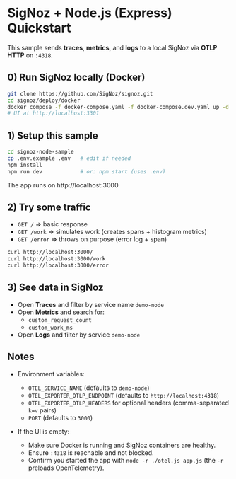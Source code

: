 # SigNoz + Node.js (Express) Quickstart

This sample sends **traces**, **metrics**, and **logs** to a local SigNoz via **OTLP HTTP** on `:4318`.

## 0) Run SigNoz locally (Docker)

```bash
git clone https://github.com/SigNoz/signoz.git
cd signoz/deploy/docker
docker compose -f docker-compose.yaml -f docker-compose.dev.yaml up -d
# UI at http://localhost:3301
```

## 1) Setup this sample

```bash
cd signoz-node-sample
cp .env.example .env   # edit if needed
npm install
npm run dev            # or: npm start (uses .env)
```

The app runs on http://localhost:3000

## 2) Try some traffic

- `GET /` => basic response
- `GET /work` => simulates work (creates spans + histogram metrics)
- `GET /error` => throws on purpose (error log + span)

```bash
curl http://localhost:3000/
curl http://localhost:3000/work
curl http://localhost:3000/error
```

## 3) See data in SigNoz

- Open **Traces** and filter by service name `demo-node`
- Open **Metrics** and search for:
  - `custom_request_count`
  - `custom_work_ms`
- Open **Logs** and filter by service `demo-node`

## Notes

- Environment variables:
  - `OTEL_SERVICE_NAME` (defaults to `demo-node`)
  - `OTEL_EXPORTER_OTLP_ENDPOINT` (defaults to `http://localhost:4318`)
  - `OTEL_EXPORTER_OTLP_HEADERS` for optional headers (comma-separated `k=v` pairs)
  - `PORT` (defaults to `3000`)

- If the UI is empty:
  - Make sure Docker is running and SigNoz containers are healthy.
  - Ensure `:4318` is reachable and not blocked.
  - Confirm you started the app with `node -r ./otel.js app.js` (the `-r` preloads OpenTelemetry).
